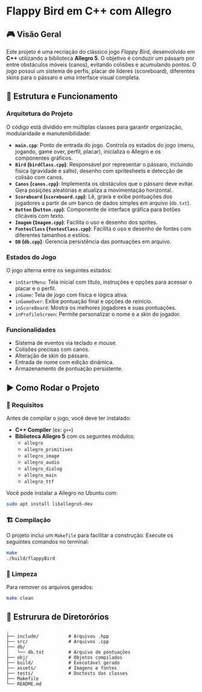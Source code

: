 
# Flappy Bird em C++ com Allegro

## 🎮 Visão Geral

Este projeto é uma recriação do clássico jogo *Flappy Bird*, desenvolvido em **C++** utilizando a biblioteca **Allegro 5**. O objetivo é conduzir um pássaro por entre obstáculos móveis (canos), evitando colisões e acumulando pontos. O jogo possui um sistema de perfis, placar de líderes (scoreboard), diferentes skins para o pássaro e uma interface visual completa.

## 🧩 Estrutura e Funcionamento

### Arquitetura do Projeto

O código está dividido em múltiplas classes para garantir organização, modularidade e manutenibilidade:

- **`main.cpp`**: Ponto de entrada do jogo. Controla os estados do jogo (menu, jogando, game over, perfil, placar), inicializa o Allegro e os componentes gráficos.
- **`Bird` (`birdClass.cpp`)**: Responsável por representar o pássaro, incluindo física (gravidade e salto), desenho com spritesheets e detecção de colisão com canos.
- **`Canos` (`canos.cpp`)**: Implementa os obstáculos que o pássaro deve evitar. Gera posições aleatórias e atualiza a movimentação horizontal.
- **`Scoreboard` (`scoreboard.cpp`)**: Lê, grava e exibe pontuações dos jogadores a partir de um banco de dados simples em arquivo (`db.txt`).
- **`Button` (`button.cpp`)**: Componente de interface gráfica para botões clicáveis com texto.
- **`Imagem` (`Imagem.cpp`)**: Facilita o uso e desenho dos sprites.
- **`FontesClass` (`fontesClass.cpp`)**: Facilita o uso e desenho de fontes com diferentes tamanhos e estilos.
- **`DB` (`db.cpp`)**: Gerencia persistência das pontuações em arquivo.

### Estados do Jogo

O jogo alterna entre os seguintes estados:

- `inStartMenu`: Tela inicial com título, instruções e opções para acessar o placar e o perfil.
- `inGame`: Tela de jogo com física e lógica ativa.
- `inGameOver`: Exibe pontuação final e opções de reinício.
- `inScoreBoard`: Mostra os melhores jogadores e suas pontuações.
- `inProfileScreen`: Permite personalizar o nome e a skin do jogador.

### Funcionalidades 

- Sistema de eventos via teclado e mouse.
- Colisões precisas com canos.
- Alteração de skin do pássaro.
- Entrada de nome com edição dinâmica.
- Armazenamento de pontuação persistente.

## ▶️ Como Rodar o Projeto

### 🔧 Requisitos

Antes de compilar o jogo, você deve ter instalado:

- **C++ Compiler** (ex: `g++`)
- **Biblioteca Allegro 5** com os seguintes módulos:
  - `allegro`
  - `allegro_primitives`
  - `allegro_image`
  - `allegro_audio`
  - `allegro_dialog`
  - `allegro_main`
  - `allegro_ttf`

Você pode instalar a Allegro no Ubuntu com:

```bash
sudo apt install liballegro5-dev
```

### 🏗️ Compilação

O projeto inclui um `Makefile` para facilitar a construção. Execute os seguintes comandos no terminal:

```bash
make
./build/flappyBird
```

### 🧹 Limpeza

Para remover os arquivos gerados:

```bash
make clean
```

## 📁 Estrurura de Diretorórios

```
.
├── include/           # Arquivos .hpp
├── src/               # Arquivos .cpp
├── db/
│   └── db.txt         # Arquivo de pontuações
├── obj/               # Objetos compilados
├── build/             # Executável gerado
├── assets/            # Imagens e fontes 
├── tests/             # Doctests das classes
├── Makefile
└── README.md
```


